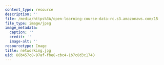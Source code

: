 ```yaml
---
content_type: resource
description: ''
file: /media/https%3A/open-learning-course-data-rc.s3.amazonaws.com/15-960-new-executive-thinking-social-impact-technology-projects-fall-2017-spring-2018/86b457c897affbe8cbc41b7c0d3c1748_networking.jpg
file_type: image/jpeg
image_metadata:
  caption: ''
  credit: ''
  image-alt: ''
resourcetype: Image
title: networking.jpg
uid: 86b457c8-97af-fbe8-cbc4-1b7c0d3c1748
---
```

